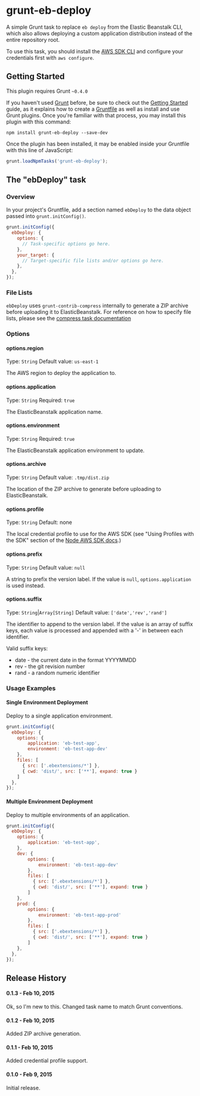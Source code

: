 # grunt-eb-deploy

A simple Grunt task to replace `eb deploy` from the  Elastic Beanstalk CLI, which also allows deploying a
custom application distribution instead of the entire repository root.

To use this task, you should install the [AWS SDK CLI](http://aws.amazon.com/cli/) and configure your credentials
first with `aws configure`.

## Getting Started
This plugin requires Grunt `~0.4.0`

If you haven't used [Grunt](http://gruntjs.com/) before, be sure to check out the [Getting Started](http://gruntjs.com/getting-started) guide, as it explains how to create a [Gruntfile](http://gruntjs.com/sample-gruntfile) as well as install and use Grunt plugins. Once you're familiar with that process, you may install this plugin with this command:

```shell
npm install grunt-eb-deploy --save-dev
```

Once the plugin has been installed, it may be enabled inside your Gruntfile with this line of JavaScript:

```js
grunt.loadNpmTasks('grunt-eb-deploy');
```

## The "ebDeploy" task

### Overview
In your project's Gruntfile, add a section named `ebDeploy` to the data object passed into `grunt.initConfig()`.

```js
grunt.initConfig({
  ebDeploy: {
    options: {
      // Task-specific options go here.
    },
    your_target: {
      // Target-specific file lists and/or options go here.
    },
  },
});
```

### File Lists

`ebDeploy` uses `grunt-contrib-compress` internally to generate a ZIP archive before uploading it
to ElasticBeanstalk. For reference on how to specify file lists, please see the
[compress task documentation](https://github.com/gruntjs/grunt-contrib-compress)

### Options

#### options.region
Type: `String`
Default value: `us-east-1`

The AWS region to deploy the application to.

#### options.application
Type: `String`
Required: `true`

The ElasticBeanstalk application name.

#### options.environment
Type: `String`
Required: `true`

The ElasticBeanstalk application environment to update.

#### options.archive
Type: `String`
Default value: `.tmp/dist.zip`

The location of the ZIP archive to generate before uploading to ElasticBeanstalk.

#### options.profile
Type: `String`
Default: none

The local credential profile to use for the AWS SDK (see "Using Profiles with the SDK" section of the
 [Node AWS SDK docs](http://docs.aws.amazon.com/AWSJavaScriptSDK/guide/node-configuring.html).)

#### options.prefix
Type: `String`
Default value: `null`

A string to prefix the version label. If the value is `null`, `options.application` is used instead.

#### options.suffix
Type: `String`|`Array[String]`
Default value: `['date','rev','rand']`

The identifier to append to the version label. If the value is an array of suffix keys, each value is processed and appended with a '-' in between each identifier. 

Valid suffix keys:

- date - the current date in the format YYYYMMDD
- rev - the git revision number
- rand - a random numeric identifier

### Usage Examples

#### Single Environment Deployment
Deploy to a single application environment.

```js
grunt.initConfig({
  ebDeploy: {
    options: {
		application: 'eb-test-app',
		environment: 'eb-test-app-dev'
	},
	files: [
	  { src: ['.ebextensions/*'] },
	  { cwd: 'dist/', src: ['**'], expand: true }
	]
  },
});
```

#### Multiple Environment Deployment
Deploy to multiple environments of an application.

```js
grunt.initConfig({
  ebDeploy: {
    options: {
		application: 'eb-test-app',
	},
	dev: {
		options: {
			environment: 'eb-test-app-dev'
		},
		files: [
		  { src: ['.ebextensions/*'] },
		  { cwd: 'dist/', src: ['**'], expand: true }
		]
	},
	prod: {
		options: {
			environment: 'eb-test-app-prod'
		},
		files: [
		  { src: ['.ebextensions/*'] },
		  { cwd: 'dist/', src: ['**'], expand: true }
		]
	},
  },
});
```

## Release History

#### 0.1.3 - Feb 10, 2015

Ok, so I'm new to this. Changed task name to match Grunt conventions.

#### 0.1.2 - Feb 10, 2015

Added ZIP archive generation.

#### 0.1.1 - Feb 10, 2015

Added credential profile support.

#### 0.1.0 - Feb 9, 2015

Initial release.
